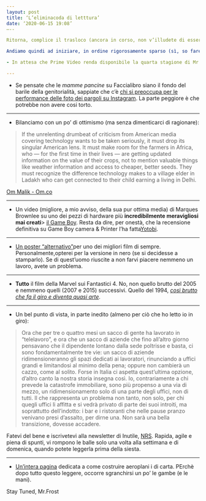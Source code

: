 ```yaml
---
layout: post
title: ‘L’eliminacoda di letttura’
date: ‘2020-06-15 19:08’
—--

Ritorna, complice il trasloco (ancora in corso, non v’illudete di essere al sicuro) una rubrica amatissima da chi suole sorbirsi i miei deliri (gente strana che popola questo mondo...), poichè riduce al minimo i suddetti, lasciando spazio ad un bel po’ di link succosi con cui passare per intellettuali sotto l’ombrellone (devo scrivervi un tutorial su come inviare le pagine internet sul Kindle? Ok, prossimamente...).

Andiamo quindi ad iniziare, in ordine rigorosamente sparso (sì, so fare anche gli elenchi puntati in Markdown):

- In attesa che Prime Video renda disponibile la quarta stagione di Mr.Robot (Amazon? Sto aspettando...da troppo), godetevi [questo video]( https://www.youtube.com/watch?feature=share&v=SZQz9tkEHIg&app=desktop ) in cui un esperto di sicurezza informatica fa a pezzi le sequenze di hacking in film e serie celebri. Ok, non sono documentari, ma cavolo, un minimo di decenza :D Spoiler - ma non troppo - alert: alcuni insospettabili nella lista dei *realistici* o semi tali.

---
```


-  Se pensate che le *mamme pancine* su Faccialibro siano il fondo del barile della genitorialità, sappiate che c’è [chi si preoccupa per le performance delle foto dei pargoli su Instagram]( https://medium.com/s/story/we-dont-judge-our-kids-by-the-likes-they-get-online-or-do-we-9f0f0cdd530b ). La parte peggiore è che potrebbe non avere cosi torto. 

---

- Bilanciamo con un po’ di ottimismo (ma senza dimenticarci di ragionare): 
 
> If the unrelenting drumbeat of criticism from American media covering technology wants to be taken seriously, it must drop its singular American lens. It must make room for the farmers in Africa, who — for the first time in their lives — are getting updated information on the value of their crops, not to mention valuable things like weather information and access to cheaper, better seeds. They must recognize the difference technology makes to a village elder in Ladakh who can get connected to their child earning a living in Delhi.

[Om Malik - Om.co](https://om.co/2020/02/20/facetime-with-techs-dual-reality/)

---

-  Un video (migliore, a mio avviso, della sua pur ottima media) di Marques Brownlee su uno dei pezzi di hardware più **incredibilmente meravigliosi mai creati**> [il Game Boy]( https://youtu.be/Oy8zSYKkczI). Resta da dire, per onestà, che la recensione definitiva su Game Boy camera & Printer l’ha fatta[Yotobi](https://youtu.be/1gwfxJhy_x0).

---

- [Un poster “alternativo”](https://studiokxx.com/Blade-Runner-FX)per uno dei migliori film di sempre. Personalmente,opterei per la versione in nero (se si decidesse a stamparlo). Se di quest’uomo riuscite a non farvi piacere nemmeno un lavoro, avete un problema.

---

- **Tutto** il film della Marvel sui Fantastici 4. No, non quello brutto del 2005 e nemmeno quelli (2007 e 2015) successivi. Quello del 1994, [*così brutto che fa il giro e diventa quasi arte*](https://www.youtube.com/watch?v=eN0FoR_FlZg&feature=share&app=desktop).

---

- Un bel punto di vista, in parte inedito (almeno per ciò che ho letto io in giro):

> Ora che per tre o quattro mesi un sacco di gente ha lavorato in “telelavoro”, e ora che un sacco di aziende che fino all’altro giorno pensavano che il dipendente lontano dalla sede poltrisse e basta, ci sono fondamentalmente tre vie: un sacco di aziende ridimensioneranno gli spazi dedicati ai lavoratori, rinunciando a uffici grandi e limitandosi al minimo della pena; oppure non cambierà un cazzo, come al solito. Forse in Italia ci aspetta quest’ultima opzione, d’altro canto la nostra storia insegna così. Io, contrariamente a chi prevede la catastrofe immobiliare, sono più propenso a una via di mezzo, un ridimensionamento solo di una parte degli uffici, non di tutti. Il che rappresenta un problema non tanto, non solo, per chi quegli uffici li affitta e si vedrà privato di parte dei suoi introiti, ma soprattutto dell’indotto: i bar e i ristoranti che nelle pause pranzo venivano presi d’assalto, per dirne una. Non sarà una bella transizione, dovesse accadere.

Fatevi del bene e iscrivetevi alla newsletter di Inutile, [NRS](https://nrs.substack.com). Rapida, agile e piena di spunti, vi rompono le balle solo una volta alla settimana e di domenica, quando potete leggerla prima della siesta.

---

- [Un’intera pagina](https://www.foldnfly.com/#/1-1-1-1-1-1-1-1-2) dedicata a come costruire aeroplani i di carta. PErchè dopo tutto questo leggere, occorre sgranchirsi un po’ le gambe (e le mani).

Stay Tuned, Mr.Frost
